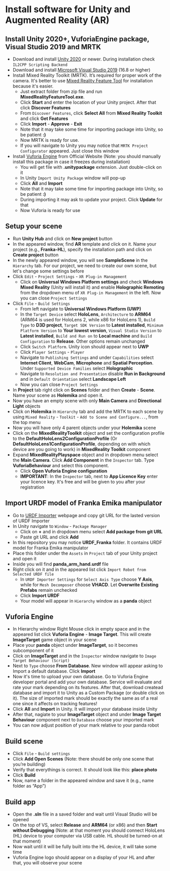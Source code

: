 # Install software for Unity and Augmented Reality (AR)
## Install Unity 2020+, VuforiaEngine package, Visual Studio 2019 and MRTK
* Download and install [Unity 2020](https://unity3d.com/get-unity/download) or newer. During installation check `IL2CPP Scripting Backend`
* Download and install [Microsoft Visual Studio 2019](https://visualstudio.microsoft.com/downloads/) (16.8 or higher)
* Install Mixed Reality Toolkit (MRTK). It’s required for proper work of the camera. It's better to use [Mixed Reality Feature Tool](https://www.microsoft.com/en-us/download/details.aspx?id=102778) for installation because it's easier. 
  - Just extract folder from zip file and run **MixedRealityFeatureTool.exe**. 
  - Click **Start** and enter the location of your Unity project. After that click **Discover Features**
  - From `Discover Features`, click **Select All** from **Mixed Reality Toolkit** and click **Get Features**
  - Click **Import** - **Approve** - **Exit**
  - Note that it may take some time for importing package into Unity, so be patient **:)**
  - Now MRTK is ready for use. 
  - If you will navigate to Unity you may notice that `MRTK Project Configurator` appeared. Just close this window 
* Install [Vuforia Engine](https://developer.vuforia.com/downloads/sdk) from Official Website (Note: you should manually install this package in case it freezes during installation)
  - You will get file with **.unitypackage** extension. Just double-click on it
  - In Unity `Import Unity Package` window will pop-up
  - Click **All** and **Import**
  - Note that it may take some time for importing package into Unity, so be patient **:)**
  - During importing it may ask to update your project. Click **Update** for that
  - Now Vuforia is ready for use
## Setup your scene
* Run **Unity Hub** and click on **New project** button
* In the appeared window, find **AR** template and click on it. Name your project (e.g., **Franka-HL**), specify the installation path and click on **Create project** button
* In the newly appeared window, you will see **SampleScene** in the `Hierarchy` tab. For our project, we need to create our own scene, but let's change some settings before
* Click `Edit` - `Project Settings` - `XR Plug-in Management`
  - Click on **Universal Windows Platform settings** and check **Windows Mixed Reality** (Unity will install it) and enable **Holographic Remoting** from the dropdown menu of `XR Plug-in Management` in the left. Now you can close `Project Settings`
* Click `File` - `Build Settings` 
  - From left navigate to **Universal Windows Platform (UWP)** 
  - In the `Target Device` select **HoloLens**, `Architecture` to **ARM64** (ARM64 is used for HoloLens 2, while x86 for HoloLens 1), `Build Type` to **D3D project**, `Target SDK Version` to **Latest installed**, `Minimum Platform Version` to **Your lowest version**, `Visual Studio Version` to **Latest installed**, `Build and Run on` to **Local machine** and `Build Configuration` to **Release**. Other options remain unchanged
  - Click `Switch Platform`. Unity icon should appear next to **UWP**
  - Click `Player Settings` - `Player`
  - Navigate to `Publishing Settings` and under `Capabilities` select **Internet Client**, **WebCam**, **Microphone** and **Spatial Perception**. Under `Supported Device Families` select **Holographic**
  - Navigate to `Resolution and Presentation` disable **Run in Background** and in `Default Orientation` select **Landscape Left**
  - Now you can close `Project Settings`
* In **Project** tab right click on **Scenes** folder and then **Create** - **Scene**. Name your scene as **Holemika** and open it.
* Now you have an empty scene with only **Main Camera** and **Directional Light** objects
* Click on **Holemika** in `Hierarchy` tab and add the MRTK to each scene by using `Mixed Reality` - `Toolkit` - `Add to Scene and Configure...`, from the top menu
* Now you will have only 4 parent objects under your **Holemika** scene
* Click on the **MixedRealityToolkit** object and set the configuration profile to the **DefaultHoloLens2ConfigurationProfile** (Or **DefaultHoloLens1ConfigurationProfile**, depending on with which device are you going to work) in **MixedReality Toolkit** component
* Expand **MixedRealityPlayspace** object and in dropdown menu select the **Main Camera**. Click **Add Component** in the `Inspector` tab. Type **VuforiaBehaviour** and select this component. 
  - Click **Open Vuforia Engine configuration** 
  - **IMPORTANT**: In the `Inspector` tab, next to **App Licence Key** enter your licence key. It's free and will be given to you after your registration
## Import URDF model of Franka Emika manipulator
* Go to [URDF Importer](https://github.com/Unity-Technologies/URDF-Importer) webpage and copy git URL for the lasted version of URDF Importer
* In Unity navigate to `Window` - `Package Manager`
  - Click on **+** and in dropdown menu select **Add package from git URL**
  - Paste git URL and click **Add**
* In this repository you may notice **URDF_Franka** folder. It contains URDF model for Franka Emika manipulator
* Place this folder under the `Assets` in `Project` tab of your Unity project and open it
* Inside you will find **panda_arm_hand.urdf** file
* Right click on it and in the appeared list click `Import Robot from Selected URDF file`
  - In `URDF Importer Settings` for `Select Axis Type` choose **Y Axis**, while for `Mesh Decomposer` choose **VHACD**. Let **Overwrite Existing Prefabs** remain unchecked
  - Click **Import URDF**
  - Your model will appear in `Hierarchy` window as a **panda** object
## Vuforia Engine
* In Hierarchy window Right Mouse click in empty space and in the appeared list click **Vuforia Engine** - **Image Target**. This will create **ImageTarget** game object in your scene
* Place your **panda** object under **ImageTarget**, so it becomes subcomponent of it
* Click on **ImageTarget** and in the `Inspector` window navigate to `Image Target Behaviour (Script)`
* Next to `Type` choose **From Database**. New window will appear asking to Import a default database. Click **Import**
* Now it's time to upload your own database. Go to Vuforia Engine developer portal and add your own database. Service will evaluate and rate your mark depending on its features. After that, download createad database and import it to Unity as a Custom Package (or double click on it). The size of imported mark should be exactly the same as of a real one since it affects on tracking features!
* Click **All** and **Import** in Unity. It will import your database inside Unity
* After that, nagiate to your **ImageTarget** object and under **Image Target Behaviour** component next to `Database` choose your imported mark
* You can now adjust position of your mark relative to your panda robot
## Build scene
* Click `File` - `Build settings`
* Click **Add Open Scenes** (Note: there should be only one scene that you’re building)
* Verify that everythings is correct. It should look like this: **place photo**
* Click **Build**
* Now, name a folder in the appeared window and save it (e.g., name folder as “App”)
## Build app
* Open the **.sln** file in a saved folder and wait until Visual Studio will be opened
* On the top of VS, select **Release** and **ARM64** (or x86) and then **Start without Debugging** (Note: at that moment you should connect HoloLens (HL) device to your computer via USB cable. HL should be turned-on at that moment)
* Now wait until it will be fully built into the HL device, it will take some time
* Vuforia Engine logo should appear on a display of your HL and after that, you will observe your scene
